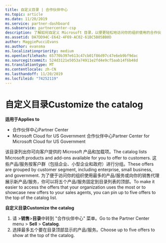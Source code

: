 ```yaml
---
title: 自定义目录 | 合作伙伴中心
ms.topic: article
ms.date: 11/20/2019
ms.service: partner-dashboard
ms.subservice: partnercenter-csp
description: 了解如何自定义 Microsoft 目录，以便更轻松地访问你的组织使用的合作伙伴产品或产品。
ms.assetid: DA7DD94C-E642-4F69-AC02-61BC5B05BB0D
author: MaggiePucciEvans
ms.author: evansma
ms.localizationpriority: medium
ms.openlocfilehash: 65770b397e613c47cb01f86d97c47e6eb9bf9dac
ms.sourcegitcommit: 524d3121e5053a74911e2fd4e9cf5aab14f6b48d
ms.translationtype: MT
ms.contentlocale: zh-CN
ms.lasthandoff: 11/20/2019
ms.locfileid: "74252119"
---
```

# <a name="customize-the-catalog"></a><span data-ttu-id="f2a6e-103">自定义目录</span><span class="sxs-lookup"><span data-stu-id="f2a6e-103">Customize the catalog</span></span>

<span data-ttu-id="f2a6e-104">**适用于**</span><span class="sxs-lookup"><span data-stu-id="f2a6e-104">**Applies to**</span></span>

-  <span data-ttu-id="f2a6e-105">合作伙伴中心</span><span class="sxs-lookup"><span data-stu-id="f2a6e-105">Partner Center</span></span>
-  <span data-ttu-id="f2a6e-106">Microsoft Cloud for US Government 合作伙伴中心</span><span class="sxs-lookup"><span data-stu-id="f2a6e-106">Partner Center for Microsoft Cloud for US Government</span></span>


<span data-ttu-id="f2a6e-107">该目录列出你可向客户提供的 Microsoft 产品和加载项。</span><span class="sxs-lookup"><span data-stu-id="f2a6e-107">The catalog lists Microsoft products and add-ons available for you to offer to customers.</span></span> <span data-ttu-id="f2a6e-108">这些产品/服务按客户群（包括企业、小型企业和政府）进行分组。</span><span class="sxs-lookup"><span data-stu-id="f2a6e-108">These offers are grouped by customer segment, including enterprise, small business, and government.</span></span> <span data-ttu-id="f2a6e-109">为了便于访问你的组织使用最多的产品/服务或向你的销售代理展示新产品/服务，你可以将五个产品/服务固定到目录列表的顶部。</span><span class="sxs-lookup"><span data-stu-id="f2a6e-109">To make it easier to access the offers that your organization uses the most or to showcase new offers to your sales agents, you can pin up to five offers to the top of the catalog list.</span></span>

<span data-ttu-id="f2a6e-110">**自定义目录**</span><span class="sxs-lookup"><span data-stu-id="f2a6e-110">**Customize the catalog**</span></span>

1.  <span data-ttu-id="f2a6e-111">请 &gt;**销售**&gt;**目录**中转到 "合作伙伴中心" 菜单。</span><span class="sxs-lookup"><span data-stu-id="f2a6e-111">Go to the Partner Center menu &gt; **Sell** &gt; **Catalog**.</span></span>
2.  <span data-ttu-id="f2a6e-112">选择最多五个要在目录顶部显示的产品/服务。</span><span class="sxs-lookup"><span data-stu-id="f2a6e-112">Choose up to five offers to show at the top of the catalog.</span></span>

 

 



